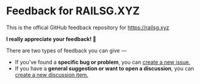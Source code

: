 # Feedback for RAILSG.XYZ

This is the offical GitHub feedback repository for https://railsg.xyz

**I really appreciate your feedback! 🙌**

There are two types of feedback you can give — 
- If you've found a **specific bug or problem**, you can [create a new issue.](https://github.com/harrison-broadbent/railsg-feedback/issues)
- If you have a **general suggestion or want to open a discussion**, you can [create a new discussion item.](https://github.com/harrison-broadbent/railsg-feedback/discussions)
